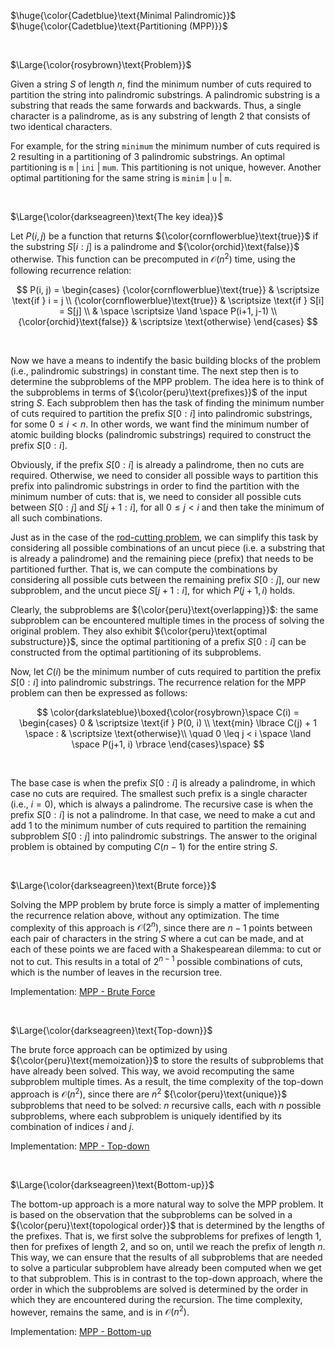 $\huge{\color{Cadetblue}\text{Minimal Palindromic}}$  
$\huge{\color{Cadetblue}\text{Partitioning (MPP)}}$

<br />

$\Large{\color{rosybrown}\text{Problem}}$

Given a string $S$ of length $n$, find the minimum number of cuts required to partition the string into palindromic substrings. A palindromic substring is a substring that reads the same forwards and backwards. Thus, a single character is a palindrome, as is any substring of length $2$ that consists of two identical characters.

For example, for the string `minimum` the minimum number of cuts required is $2$ resulting in a partitioning of $3$ palindromic substrings. An optimal partitioning is `m` | `ini` | `mum`. This partitioning is not unique, however. Another optimal partitioning for the same string is `minim` | `u` | `m`.

<br />

$\Large{\color{darkseagreen}\text{The key idea}}$

Let $P(i, j)$ be a function that returns ${\color{cornflowerblue}\text{true}}$ if the substring $S[i:j]$ is a palindrome and ${\color{orchid}\text{false}}$ otherwise. This function can be precomputed in $\mathcal{O}(n^2)$ time, using the following recurrence relation:

$$
P(i, j) = \begin{cases}
{\color{cornflowerblue}\text{true}} & \scriptsize \text{if } i = j \\
{\color{cornflowerblue}\text{true}} & \scriptsize \text{if } S[i] = S[j] \\
& \space \scriptsize \land \space P(i+1, j-1) \\
{\color{orchid}\text{false}} & \scriptsize \text{otherwise}
\end{cases}
$$

<br />

Now we have a means to indentify the basic building blocks of the problem (i.e., palindromic substrings) in constant time. The next step then is to determine the subproblems of the MPP problem. The idea here is to think of the subproblems in terms of ${\color{peru}\text{prefixes}}$ of the input string $S$. Each subproblem then has the task of finding the minimum number of cuts required to partition the prefix $S[0:i]$ into palindromic substrings, for some $0 \leq i < n$. In other words, we want find the minimum number of atomic building blocks (palindromic substrings) required to construct the prefix $S[0:i]$.

Obviously, if the prefix $S[0:i]$ is already a palindrome, then no cuts are required. Otherwise, we need to consider all possible ways to partition this prefix into palindromic substrings in order to find the partition with the minimum number of cuts: that is, we need to consider all possible cuts between $S[0:j]$ and $S[j+1:i]$, for all $0 \leq j < i$ and then take the minimum of all such combinations.

Just as in the case of the [rod-cutting problem](https://github.com/pl3onasm/CLRS/tree/main/algorithms/dynamic-programming/rod-cutting), we can simplify this task by considering all possible combinations of an uncut piece (i.e. a substring that is already a palindrome) and the remaining piece (prefix) that needs to be partitioned further. That is, we can compute the combinations by considering all possible cuts between the remaining prefix $S[0:j]$, our new subproblem, and the uncut piece $S[j+1:i]$, for which $P(j+1, i)$ holds.

Clearly, the subproblems are ${\color{peru}\text{overlapping}}$: the same subproblem can be encountered multiple times in the process of solving the original problem. They also exhibit ${\color{peru}\text{optimal substructure}}$, since the optimal partitioning of a prefix $S[0:i]$ can be constructed from the optimal partitioning of its subproblems.

Now, let $C(i)$ be the minimum number of cuts required to partition the prefix $S[0:i]$ into palindromic substrings. The recurrence relation for the MPP problem can then be expressed as follows:

$$
\color{darkslateblue}\boxed{\color{rosybrown}\space
C(i) = \begin{cases}
0 & \scriptsize \text{if } P(0, i) \\
\text{min} \lbrace C(j) + 1 \space :  & \scriptsize \text{otherwise}\\
\quad 0 \leq j < i \space \land \space P(j+1, i) \rbrace
\end{cases}\space}
$$

<br />

The base case is when the prefix $S[0:i]$ is already a palindrome, in which case no cuts are required. The smallest such prefix is a single character (i.e., $i = 0$), which is always a palindrome. The recursive case is when the prefix $S[0:i]$ is not a palindrome. In that case, we need to make a cut and add $1$ to the minimum number of cuts required to partition the remaining subproblem $S[0:j]$ into palindromic substrings. The answer to the original problem is obtained by computing $C(n-1)$ for the entire string $S$.

<br />

$\Large{\color{darkseagreen}\text{Brute force}}$

Solving the MPP problem by brute force is simply a matter of implementing the recurrence relation above, without any optimization. The time complexity of this approach is $\mathcal{O}(2^n)$, since there are $n - 1$ points between each pair of characters in the string $S$ where a cut can be made, and at each of these points we are faced with a Shakespearean dilemma: to cut or not to cut. This results in a total of $2^{n-1}$ possible combinations of cuts, which is the number of leaves in the recursion tree.

Implementation: [MPP - Brute Force](https://github.com/pl3onasm/CLRS/blob/main/algorithms/dynamic-programming/min-pal-part/mpp-1.c)

<br />

$\Large{\color{darkseagreen}\text{Top-down}}$

The brute force approach can be optimized by using ${\color{peru}\text{memoization}}$ to store the results of subproblems that have already been solved. This way, we avoid recomputing the same subproblem multiple times. As a result, the time complexity of the top-down approach is $\mathcal{O}(n^2)$, since there are $n^2$ ${\color{peru}\text{unique}}$ subproblems that need to be solved: $n$ recursive calls, each with $n$ possible subproblems, where each subproblem is uniquely identified by its combination of indices $i$ and $j$.

Implementation: [MPP - Top-down](https://github.com/pl3onasm/CLRS/blob/main/algorithms/dynamic-programming/min-pal-part/mpp-2.c)

<br />

$\Large{\color{darkseagreen}\text{Bottom-up}}$

The bottom-up approach is a more natural way to solve the MPP problem. It is based on the observation that the subproblems can be solved in a ${\color{peru}\text{topological order}}$ that is determined by the lengths of the prefixes. That is, we first solve the subproblems for prefixes of length $1$, then for prefixes of length $2$, and so on, until we reach the prefix of length $n$. This way, we can ensure that the results of all subproblems that are needed to solve a particular subproblem have already been computed when we get to that subproblem. This is in contrast to the top-down approach, where the order in which the subproblems are solved is determined by the order in which they are encountered during the recursion. The time complexity, however, remains the same, and is in $\mathcal{O}(n^2)$.

Implementation: [MPP - Bottom-up](https://github.com/pl3onasm/CLRS/blob/main/algorithms/dynamic-programming/min-pal-part/mpp-3.c)

